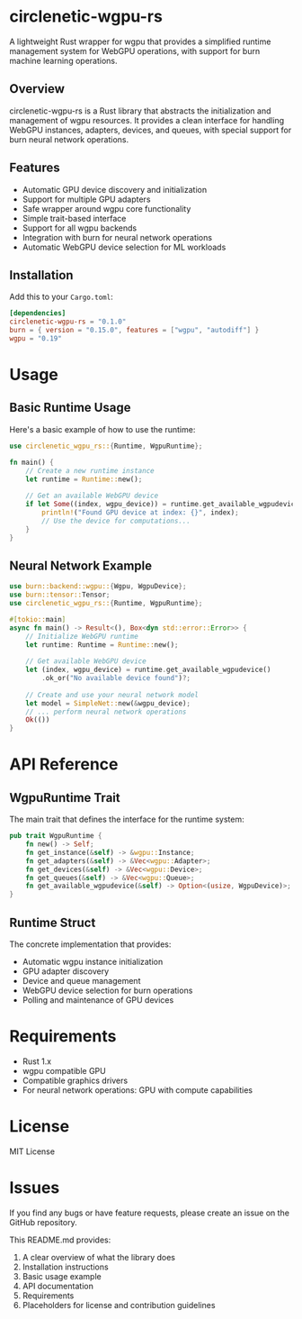 # circlenetic-wgpu-rs

A lightweight Rust wrapper for wgpu that provides a simplified runtime management system for WebGPU operations, with support for burn machine learning operations.

## Overview

circlenetic-wgpu-rs is a Rust library that abstracts the initialization and management of wgpu resources. It provides a clean interface for handling WebGPU instances, adapters, devices, and queues, with special support for burn neural network operations.

## Features

- Automatic GPU device discovery and initialization
- Support for multiple GPU adapters
- Safe wrapper around wgpu core functionality
- Simple trait-based interface
- Support for all wgpu backends
- Integration with burn for neural network operations
- Automatic WebGPU device selection for ML workloads

## Installation

Add this to your `Cargo.toml`:

```toml
[dependencies]
circlenetic-wgpu-rs = "0.1.0"
burn = { version = "0.15.0", features = ["wgpu", "autodiff"] }
wgpu = "0.19"
```

# Usage

## Basic Runtime Usage
Here's a basic example of how to use the runtime:

```rust
use circlenetic_wgpu_rs::{Runtime, WgpuRuntime};

fn main() {
    // Create a new runtime instance
    let runtime = Runtime::new();
    
    // Get an available WebGPU device
    if let Some((index, wgpu_device)) = runtime.get_available_wgpudevice() {
        println!("Found GPU device at index: {}", index);
        // Use the device for computations...
    }
}
```

## Neural Network Example

```rust
use burn::backend::wgpu::{Wgpu, WgpuDevice};
use burn::tensor::Tensor;
use circlenetic_wgpu_rs::{Runtime, WgpuRuntime};

#[tokio::main]
async fn main() -> Result<(), Box<dyn std::error::Error>> {
    // Initialize WebGPU runtime
    let runtime: Runtime = Runtime::new();
    
    // Get available WebGPU device
    let (index, wgpu_device) = runtime.get_available_wgpudevice()
        .ok_or("No available device found")?;
    
    // Create and use your neural network model
    let model = SimpleNet::new(&wgpu_device);
    // ... perform neural network operations
    Ok(())
}
```

# API Reference

## WgpuRuntime Trait

The main trait that defines the interface for the runtime system:

```rust
pub trait WgpuRuntime {
    fn new() -> Self;
    fn get_instance(&self) -> &wgpu::Instance;
    fn get_adapters(&self) -> &Vec<wgpu::Adapter>;
    fn get_devices(&self) -> &Vec<wgpu::Device>;
    fn get_queues(&self) -> &Vec<wgpu::Queue>;
    fn get_available_wgpudevice(&self) -> Option<(usize, WgpuDevice)>;
}
```

## Runtime Struct

The concrete implementation that provides:
 - Automatic wgpu instance initialization
 - GPU adapter discovery
 - Device and queue management
 - WebGPU device selection for burn operations
 - Polling and maintenance of GPU devices

# Requirements

 - Rust 1.x
 - wgpu compatible GPU
 - Compatible graphics drivers
 - For neural network operations: GPU with compute capabilities

# License

MIT License

# Issues

If you find any bugs or have feature requests, please create an issue on the GitHub repository.

This README.md provides:
1. A clear overview of what the library does
2. Installation instructions
3. Basic usage example
4. API documentation
5. Requirements
6. Placeholders for license and contribution guidelines
